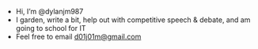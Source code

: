 - Hi, I’m @dylanjm987
- I garden, write a bit, help out with competitive speech & debate, and am going to school for IT
- Feel free to email d01j01m@gmail.com

<!---
dylanjm987/dylanjm987 is a ✨ special ✨ repository because its `README.md` (this file) appears on your GitHub profile.
You can click the Preview link to take a look at your changes.
--->
